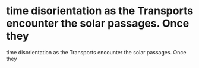 # time disorientation as the Transports encounter the solar passages. Once they

time disorientation as the Transports encounter the solar passages. Once they